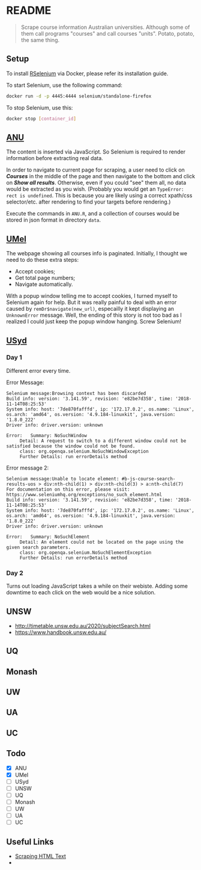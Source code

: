 # README

> Scrape course information Australian universities. Although some of them call programs "courses" and call courses "units". Potato, potato, the same thing.

## Setup

To install [RSelenium](https://github.com/ropensci/RSelenium) via Docker, please refer its installation guide.

To start Selenium, use the following command:

```bash
docker run -d -p 4445:4444 selenium/standalone-firefox
```

To stop Selenium, use this:

```bash
docker stop [container_id]
```

## [ANU](https://programsandcourses.anu.edu.au/catalogue)

The content is inserted via JavaScript. So Selenium is required to render information before extracting real data.

In order to navigate to current page for scraping, a user need to click on ***Courses*** in the middle of the page and then navigate to the bottom and click on ***Show all results***. Otherwise, even if you could "see" them all, no data would be extracted as you wish. (Probably you would get an `TypeError: rect is undefined`. This is because you are likely using a correct xpath/css selector/etc. after rendering to find your targets before rendering.)

Execute the commands in `ANU.R`, and a collection of courses would be stored in json format in directory `data`.

## [UMel](https://handbook.unimelb.edu.au/search?types%5B%5D=subject&year=2019&level_type%5B%5D=all&campus_and_attendance_mode%5B%5D=all&org_unit%5B%5D=all&page=1&sort=_score%7Cdesc)

The webpage showing all courses info is paginated. Initially, I thought we need to do these extra steps:

- Accept cookies;
- Get total page numbers;
- Navigate automatically.

With a popup window telling me to accept cookies, I turned myself to Selenium again for help. But it was really painful to deal with an error caused by `remDr$navigate(new_url)`, especailly it kept displaying an `UnknownError` message. Well, the ending of this story is not too bad as I realized I could just keep the popup window hanging. Screw Selenium!

## [USyd](https://sydney.edu.au/courses/search.html)

### Day 1

Different error every time.

Error Message:

```
Selenium message:Browsing context has been discarded
Build info: version: '3.141.59', revision: 'e82be7d358', time: '2018-11-14T08:25:53'
System info: host: '7de870fafffd', ip: '172.17.0.2', os.name: 'Linux', os.arch: 'amd64', os.version: '4.9.184-linuxkit', java.version: '1.8.0_222'
Driver info: driver.version: unknown

Error: 	 Summary: NoSuchWindow
 	 Detail: A request to switch to a different window could not be satisfied because the window could not be found.
 	 class: org.openqa.selenium.NoSuchWindowException
	 Further Details: run errorDetails method
```

Error message 2:

```
Selenium message:Unable to locate element: #b-js-course-search-results-uos > div:nth-child(1) > div:nth-child(3) > a:nth-child(7)
For documentation on this error, please visit: https://www.seleniumhq.org/exceptions/no_such_element.html
Build info: version: '3.141.59', revision: 'e82be7d358', time: '2018-11-14T08:25:53'
System info: host: '7de870fafffd', ip: '172.17.0.2', os.name: 'Linux', os.arch: 'amd64', os.version: '4.9.184-linuxkit', java.version: '1.8.0_222'
Driver info: driver.version: unknown

Error: 	 Summary: NoSuchElement
 	 Detail: An element could not be located on the page using the given search parameters.
 	 class: org.openqa.selenium.NoSuchElementException
	 Further Details: run errorDetails method
```

### Day 2

Turns out loading JavaScript takes a while on their webiste. Adding some downtime to each click on the web would be a nice solution.

## UNSW

- http://timetable.unsw.edu.au/2020/subjectSearch.html
- https://www.handbook.unsw.edu.au/

## UQ

## Monash

## UW

## UA

## UC

## Todo

- [x] ANU
- [x] UMel
- [ ] USyd
- [ ] UNSW
- [ ] UQ
- [ ] Monash
- [ ] UW
- [ ] UA
- [ ] UC

## Useful Links

- [Scraping HTML Text](http://bradleyboehmke.github.io/2015/12/scraping-html-text.html)
- 
